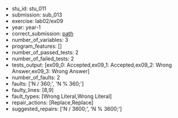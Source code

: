 - stu_id: stu_011	       
- submission: sub_013
- exercise: lab02/ex09
- year: year-1
- correct_submission: [path](https://github.com/pmorvalho/C-Pack-IPAs/blob/main/correct_submissions/year-1/lab02/ex09/ex09-stu_011-sub_011)
- number_of_variables: 3
- program_features: [] 
- number_of_passed_tests: 2
- number_of_failed_tests: 2
- tests_output: [ex09_0: Accepted,ex09_1: Accepted,ex09_2: Wrong Answer,ex09_3: Wrong Answer]
- number_of_faults: 2
- faults: ['N / 360;', 'N % 360;']
- faulty_lines: [8,9]
- fault_types: [Wrong Literal,Wrong Literal]
- repair_actions: [Replace,Replace] 
- suggested_repairs: ['N / 3600;', 'N % 3600;']
